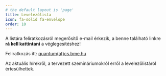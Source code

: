 ```yaml
---
# the default layout is 'page'
title: Levelezőlista
icon: fa-solid fa-envelope
order: 10
---
```


A listára feliratkozásról megerősítő e-mail érkezik, a benne található linkre **rá kell kattintani** a véglegesítéshez!

Feliratkozás itt: [quantum(at)cs.bme.hu](https://www.cs.bme.hu/mailman3/postorius/lists/quantum.cs.bme.hu/)

Az aktuális hírekről, a tervezett szemináriumokról erről a levelezőlistáról értesülhettek.
